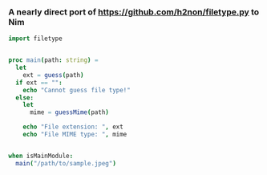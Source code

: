 ### A nearly direct port of https://github.com/h2non/filetype.py to Nim


```nim
import filetype


proc main(path: string) =
  let
    ext = guess(path)
  if ext == "":
    echo "Cannot guess file type!"
  else:
    let
      mime = guessMime(path)

    echo "File extension: ", ext
    echo "File MIME type: ", mime


when isMainModule:
  main("/path/to/sample.jpeg")
```
